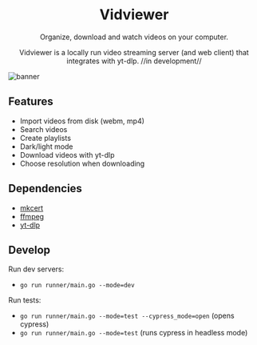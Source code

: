 <h1 align="center"> Vidviewer </h1> 
 
<p align="center"> Organize, download and watch videos on your computer.</p>

<p align="center"> Vidviewer is a locally run video streaming server (and web client) that integrates with yt-dlp. //in development// </p>

![banner](https://github.com/jonblk/vidviewer/assets/132053602/128f7293-5931-4dbf-8805-c118a415f7fc)

## Features

- Import videos from disk (webm, mp4)
- Search videos
- Create playlists
- Dark/light mode
- Download videos with yt-dlp  
- Choose resolution when downloading

## Dependencies

- [mkcert](https://github.com/FiloSottile/mkcert)
- [ffmpeg](https://github.com/FFmpeg/FFmpeg) 
- [yt-dlp](https://github.com/yt-dlp/yt-dlp) 

## Develop

Run dev servers: 
- `go run runner/main.go --mode=dev`

Run tests:
- `go run runner/main.go --mode=test --cypress_mode=open` (opens cypress)
- `go run runner/main.go --mode=test` (runs cypress in headless mode)
